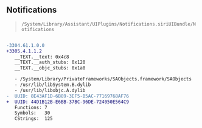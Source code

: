 ## Notifications

> `/System/Library/Assistant/UIPlugins/Notifications.siriUIBundle/Notifications`

```diff

-3304.61.1.0.0
+3305.4.1.1.2
   __TEXT.__text: 0x4c8
   __TEXT.__auth_stubs: 0x120
   __TEXT.__objc_stubs: 0x1a0

   - /System/Library/PrivateFrameworks/SAObjects.framework/SAObjects
   - /usr/lib/libSystem.B.dylib
   - /usr/lib/libobjc.A.dylib
-  UUID: 8E43AF1D-6B89-3EF5-B5AC-77169768AF76
+  UUID: 44D1B12B-E6BB-37BC-96DE-724050E564C9
   Functions: 7
   Symbols:   30
   CStrings:  125

```
